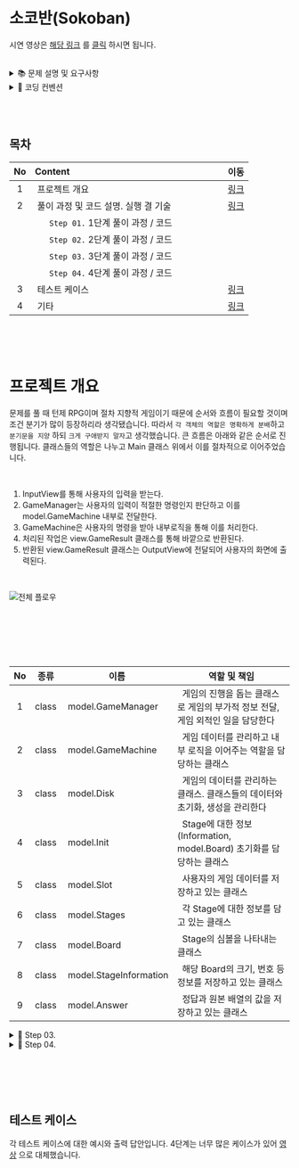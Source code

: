 # 소코반(Sokoban)

시연 영상은 [해당 링크](https://github.com/devjun10/CodeSquad_Cocoa/issues/3) 를 [클릭](https://github.com/devjun10/CodeSquad_Cocoa/issues/4) 하시면 됩니다.
<br/><br/>

<details>
<summary>📚	 문제 설명 및 요구사항</summary>
<div markdown="1">
</div>
<br/><br/>

## ✍🏻 공통 요구사항

- 단계별로 (할 수 있는 단계까지) [소코반 게임](https://www.cbc.ca/kids/games/play/sokoban) 을 구현한다.
- 단계별로 지정된 코딩 요구사항을 적용한다.
- `단계별로 구현한 코드 동작과 실행 결과에 대해` 마크다운 문법으로 README.md 파일에 상세하게 정리한다.
- 특별히 명시되지 않은 부분은 `자유롭게 구현`한다.

<br/><br/>

<details>
<summary>📔	 Step 01.</summary>
<div markdown="1">

## 1단계: 지도 데이터 읽어서 2차원 배열에 저장하고 화면에 출력하기

<br/><br/>

## 🖥 1단계 코딩 요구사항

- 컴파일 또는 실행이 가능해야 한다. (컴파일이나 실행되지 않을 경우 감점 대상)
- 자기만의 기준으로 최대한 간결하게 코드를 작성한다.
- Readme.md에 풀이 과정 및 코드 설명, 실행 결과를 기술하고 코드와 같이 gist에 포함해야 한다.
- 제출시 gist URL과 revision 번호를 함께 제출한다.

<br/><br/><br/>

## ⌨️ 입력

아래 내용을 문자열로 넘겨서 처리하는 함수를 작성한다. 복사는 아래 text를 이용하시면 됩니다. **아래 문자는 편의를 위해 "\n"을 조정했습니다.
<br/>

````text
model.Stage 1
#####
#OoP#
#####
=====
model.Stage 2
  #######
###  O  ###
#    o    #
# Oo P oO #
###  o  ###
 #   O  # 
 ########
````

<br/><br/><br/><br/>

위 값을 읽어 2차원 배열로 변환 저장한다.
<br/>

| 기호  |<center>의미</center>| <center>스테이지 구분</center>|                                                        
|:---:|:----|:------------------------------:|
|  #  |&nbsp; 벽(Wall)       |&nbsp; 0|
|  O  |&nbsp; 구멍(Hall)      |&nbsp; 1|
|  o  |&nbsp; 공(Ball)       |&nbsp; 2|
|  P  |&nbsp; 플레이어(Player) |&nbsp; 3|
|  =  |&nbsp; 스테이지 구분         |&nbsp; 4|

<br/><br/><br/><br/><br/>

## 🖥 출력

아래와 같은 형태로 각 스테이지 정보를 출력한다.

- 플레이어 위치는 배열 [0][0]을 기준으로 처리한다.
- 스테이지 구분값은 출력하지 않는다
  <br/>

```text
model.Stage 1

#####
#OoP#
#####

가로크기: 5
세로크기: 3
구멍의 수: 1
공의 수: 1
플레이어 위치 (2, 4)

model.Stage 2

  #######
###  O  ###
#    o    #
# Oo P oO #
###  o  ###
 #   O  # 
 ########

가로크기: 10
세로크기: 7
구멍의 수: 4
공의 수: 4
플레이어 위치 (5, 6)
```

<br/><br/><br/>

</div>
<br/><br/>
</details>


<details>
<summary>	📕	 Step 02.</summary>
<div markdown="2-2">

## 🖥 2단계 코딩 요구사항

- 너무 크지 않은 함수 단위로 구현하고 중복된 코드를 줄이도록 노력한다.
- 마찬가지로 Readme.md 파일과 작성한 소스 코드를 모두 기존 secret gist에 올려야 한다.
- 전역변수의 사용을 자제한다.
- 객체 또는 배열을 적절히 활용한다.

<br/><br/><br/>

## 🖥 2단계 기능 요구사항

- 처음 시작하면 스테이지 2의 지도를 출력한다.
- 간단한 프롬프트 (예: `SOKOBAN>   `)를 표시해 준다.
- 하나 이상의 문자를 입력받은 경우 순서대로 처리해서 단계별 상태를 출력한다.
- 벽이나 공등 다른 물체에 부딪히면 `해당 명령을 수행할 수 없습니다` 라는 메시지를 출력하고 플레이어를 움직이지 않는다.

<br/><br/><br/>

## ⌨️ 입력명령

````text
- w: 위쪽
- a: 왼쪽
- s: 아래쪽
- d: 오른쪽
- q: 프로그램 종료
````

<br/><br/><br/>

## 🖥 출력

```text
model.Stage 2

  #######
###  O  ###
#    o    #
# Oo P oO #
###  o  ###
 #   O  # 
 ########

SOKOBAN> ddzw (엔터)

  #######
###  O  ###
#    o    #
# Oo  PoO #
###  o  ###
 #   O  # 
 ########
 
 D: 오른쪽으로 이동합니다.
 
  #######
###  O  ###
#    o    #
# Oo  PoO #
###  o  ###
 #   O  # 
 ########
 
 D: (경고!) 해당 명령을 수행할 수 없습니다!
 
  #######
###  O  ###
#    o    #
# Oo  PoO #
###  o  ###
 #   O  # 
 ########
 
 Z: (경고!) 해당 명령을 수행할 수 없습니다!
 
  #######
###  O  ###
#    o    #
# Oo  PoO #
###  o  ###
 #   O  # 
 ########
 
 W: 위로 이동합니다.
 
SOKOBAN> q
Bye~
```

<br/><br/><br/>



</div>
</details>





<details>
<summary>📗	 Step 03.</summary>
<div markdown="3">
<br/>

## 3단계 : 소코반 완성하기

- 정상적인 소코반 게임을 완성하며 [해당 링크](https://www.cbc.ca/kids/games/play/sokoban)를 참조한다.

<br/><br/>

## ✍🏻 기능 요구사항

- 난이도를 고려하여 스테이지 1부터 5까지 플레이 가능한 map.txt 파일을 스스로 작성한다.
- 지도 파일 map.txt를 문자열로 읽어서 처리하도록 개선한다.
- 처음 시작시 model.Stage 1의 지도와 프롬프트가 표시된다.
- r 명령 입력시 스테이지를 초기화 한다.
- 모든 o를 O자리에 이동시키면 클리어 화면을 표시하고 다음 스테이지로 표시한다.
- 주어진 모든 스테이지를 클리어시 축하메시지를 출력하고 게임을 종료한다.

<br/>

- ### 참고
    - 플레이어는 o를 밀어서 이동할 수 있지만 당길 수는 없다.
    - o를 O 지점에 밀어 넣으면 0으로 변경된다.
    - 플레이어는 O를 통과할 수 있다.
    - 플레이어는 #을 통과할 수 없다.
    - 0 상태의 o를 밀어내면 다시 o와 O로 분리된다.
    - 플레이어가 움직일 때마다 턴수를 카운트한다.
    - 상자가 두 개 연속으로 붙어있는 경우 밀 수 없다.
    - 기타 필요한 로직은은 실제 게임을 참고해서 완성한다.

<br/><br/><br/>

## 🖥 3단계 코딩 요구사항

- 가능한 한 커밋을 자주 하고 구현의 의미가 명확하게 전달되도록 커밋 메시지를 작성한다.
- 함수나 메소드는 한 번에 한 가지 일을 하고 가능하면 20줄이 넘지 않도록 구현한다.
- 함수나 메소드의 들여쓰기를 가능하면 적게(3단계까지만) 할 수 있도록 노력한다.

<br/>

````javascript
function main() {
    for () { // 들여쓰기 1단계
        if () { // 들여쓰기 2단계
            return; // 들여쓰기 3단계
        }
    }
}
````

<br/><br/><br/>

## 🖥 실행 예시

```text
소코반의 세계에 오신 것을 환영합니다!
^오^

model.Stage 1

#####
#OoP#
#####

SOKOBAN> A

#####
#0P #
#####

빠밤! model.Stage 1 클리어!
턴수: 1

model.Stage 2
...

model.Stage 5
...

빠밤! model.Stage 5 클리어!
턴수: 5

전체 게임을 클리어하셨습니다!
축하드립니다! 
```

<br/><br/>

</div>
<br/><br/>
</details>

<details>
<summary>📚	Step 04.</summary>
<div markdown="4">

## 4단계 : 추가기능 구현

- 다양한 추가기능을 구현해 본다.
- 전부다 구현하지 않아도 무방하다.

<br/>

## ✍🏻 기능 요구사항

<br/>

### 저장하기 / 불러오기

- 1 - 5: 세이브 슬롯 1 - 5 선택
- S 키로 현재 진행상황을 저장한다.
- L 키로 세이브 슬롯에서 진행상황을 불러온다.

```text
S>  2S
2번 세이브 슬로 상태
2번 세이브에 진행상황을 저장합니다.
S>  3L
3번 세이브에서 진행상황을 불러옵니다.
```

<br/><br/><br/>

### 지도 데이터 변환하기 프로그램

- 지도 데이터 map.txt 를 읽어서 일반 텍스트 에디터로 읽을 수 없는 map_enc.txt로 변환하는 프로그램을 추가로 작성한다.
- 3 단계에서 구현한 게임이 map.txt 가 아닌 map_enc.txt 를 불러와서 실행할 수 있도록 수정한다.

<br/><br/><br/>

### 되돌리기 기능 및 되돌리기 취소 기능 구현

- u키를 누르면 한 턴 되돌리기, U키를 누르면 되돌리기 취소하기를 구현한다.

</div>
<br/><br/>
</details>
</details> 



<details>
<summary>📌 코딩 컨벤션</summary>
<div markdown="2">
<br/>

## 📌 코딩 컨벤션

- `기능 단위로 커밋`하며, 구현의 의미가 명확하게 전달되도록 커밋 메시지를 작성한다.<br/>
- 커밋은 -m 사용을 `지양`하며, 구체적 내용을 기록한다.

- `readme를 상세히 작성`한다.<br/>
    - `전체 프로젝트의 구조를 설명`한다.
    - 각 `패키지`와 `클래스, 메서드의 기능을 상세히 설명`한다.
    - (가능하다면) 패키지/클래스의 `역할과 책임을 명확하게 분리`한다.
    - 변수명은 문맥에 맞게 가장 보편적으로, 메서드명은 `무엇을 하는지를 명확히` 나타낸다.
    - 필요에 따라 그림과 PPT, 학습내용을 첨부해 `알기 쉽게 작성`한다.
    - 테스트 케이스를 기록하며 석연치 않은 부분을 매번 체크한다.

- 함수나 메소드의 들여쓰기를 가능하면 적게하도록 노력한다.<br/>
    - 한 메서드에는 가급적 `두 단계 이내`의 들여쓰기를 한다.
- 함수나 메소드는 한 번에 한 가지 일을 하고 가능하면 20줄이 넘지 않도록 구현한다. <br/>
- 무분별한 static의 사용을 최대한 `지양`한다.
- else 예약어를 `지양`한다.
- 함수나 메소드의 들여쓰기를 가능하면 적게(3단계까지만) 할 수 있도록 노력한다.

```javascript
 function main() {
    for (i = 0; i < 10; i++) { // 들여쓰기 1단계
        if (i == 2) { // 들여쓰기 2단계
            return; // 들여쓰기 3단계
        }
    }
}
```

<br/>

</div>
</details>

<br/><br/>

## 목차

| No  |    Content                                                                              |  이동  |
|:---:|:----------------------------------------------------------------------------------------|:-----:|
|  1  |&nbsp;프로젝트 개요                                                                          |[링크](#프로젝트-개요)|
|  2  |&nbsp;풀이 과정 및 코드 설명. 실행 결 기술 &nbsp;&nbsp;&nbsp;&nbsp;&nbsp;&nbsp;&nbsp;&nbsp;&nbsp;&nbsp;&nbsp;&nbsp;&nbsp;&nbsp;&nbsp;&nbsp;&nbsp;&nbsp;&nbsp;|[링크](#풀이-과정-및-코드-설명)|
|     |&nbsp;&nbsp;&nbsp;&nbsp;&nbsp; `Step 01.`  1단계 풀이 과정 / 코드                                         |       |
|     |&nbsp;&nbsp;&nbsp;&nbsp;&nbsp; `Step 02.`  2단계 풀이 과정 / 코드                                         |       |
|     |&nbsp;&nbsp;&nbsp;&nbsp;&nbsp; `Step 03.`  3단계 풀이 과정 / 코드                                         |       |
|     |&nbsp;&nbsp;&nbsp;&nbsp;&nbsp; `Step 04.`  4단계 풀이 과정 / 코드                                         |       |
|  3  |&nbsp;테스트 케이스                                                                          |[링크](#테스트-케이스)|
|  4  |&nbsp;기타                                                                                 |[링크](#기타)|

<br/><br/><br/>




# 프로젝트 개요

문제를 풀 때 턴제 RPG이며 절차 지향적 게임이기 때문에 순서와 흐름이 필요할 것이며 조건 분기가 많이 등장하리라 생각됐습니다. 따라서 `각 객체의 역할은 명확하게 분배`하고 `분기문을 지양`
하되 `크게 구애받지 말자`고 생각했습니다. 큰 흐름은 아래와 같은 순서로 진행됩니다. 클래스들의 역할은 나누고 Main 클래스 위에서 이를 절차적으로 이어주었습니다.

<br/>

1. InputView를 통해 사용자의 입력을 받는다.
2. GameManager는 사용자의 입력이 적절한 명령인지 판단하고 이를 model.GameMachine 내부로 전달한다.
3. GameMachine은 사용자의 명령을 받아 내부로직을 통해 이를 처리한다. 
4. 처리된 작업은 view.GameResult 클래스를 통해 바깥으로 반환된다.
5. 반환된 view.GameResult 클래스는 OutputView에 전달되어 사용자의 화면에 출력된다.

<br/>

![전체 플로우](https://user-images.githubusercontent.com/92818747/145159169-c4bba237-4730-4ae9-96de-22cdd054b24e.png)


<br/><br/><br/><br/><br/>



|No|종류|<center>이름</center>|<center>역할 및 책임</center>|
|:----:|:---------------:|:------|:------------------------------------------|
|1|class|&nbsp;model.GameManager       |&nbsp; 게임의 진행을 돕는 클래스로 게임의 부가적 정보 전달, 게임 외적인 일을 담당한다 | 
|2|class|&nbsp;model.GameMachine       |&nbsp; 게임 데이터를 관리하고 내부 로직을 이어주는 역할을 담당하는 클래스     |
|3|class|&nbsp;model.Disk              |&nbsp; 게임의 데이터를 관리하는 클래스. 클래스들의 데이터와 초기화, 생성을 관리한다 |
|4|class|&nbsp;model.Init              |&nbsp; Stage에 대한 정보(Information, model.Board) 초기화를 담당하는 클래스 |
|5|class|&nbsp;model.Slot              |&nbsp; 사용자의 게임 데이터를 저장하고 있는 클래스                      |
|6|class|&nbsp;model.Stages            |&nbsp; 각 Stage에 대한 정보를 담고 있는 클래스                       |
|7|class|&nbsp;model.Board             |&nbsp; Stage의 심볼을 나타내는 클래스                              |
|8|class|&nbsp;model.StageInformation  |&nbsp; 해당 Board의 크기, 번호 등 정보를 저장하고 있는 클래스            |
|9|class|&nbsp;model.Answer            |&nbsp; 정답과 원본 배열의 값을 저장하고 있는 클래스                     |





<details>
<summary>📘	 Step 03.</summary>
<div markdown="1">


<br/><br/>

## 3단계
공 밀기, 이동 불가, 위치 계산 등 게임의 주요 기능들이 대거 등장한다. `캐릭터의 위치를 계산`하기 위해 `int[][]` 을 사용는데, 캐릭터의 위치가 String[ ][ ] 일 때는 이를 계산하며 이동시키는 과정이 많이 까다롭지만, 모든 계산을 int로한 후 마지막에 출력만
문자로 변환해 반환하면 중간의 많은 과정을 생략할 수 있기 때문이다. 마지막에 문자로 변환될 때 바뀌는 `심볼`은 아래와 같다.

<br/>

|No| 기호  |<center>의미</center>| <center>스테이지 구분</center>|                                                        
|:----:|:---:|:----|:------------------------------:|
|1|`#`|&nbsp; 벽(Wall)       |&nbsp; 9|
|2|` `|&nbsp; 빈 칸(Blank)    |&nbsp; 0|
|3|`O`|&nbsp; 구멍(Hall)      |&nbsp; 1|
|4|`o`|&nbsp; 공(Ball)       |&nbsp; 2|
|5|`O`|&nbsp; 구멍 + 공       |&nbsp; 3|
|6|`P`|&nbsp; 플레이어(Player) |&nbsp; 4|
|7|`P`|&nbsp; 플레이어 + 구멍   |&nbsp; 5|

<br/><br/><br/><br/>


## 추가된 클래스

<br/>

|No|종류|<center>이름</center>|<center>역할 및 책임</center>|
|:----:|:---------------:|:------|:---|
|1|class|&nbsp;model.Answer               |&nbsp; 초기 Board의 상태와 다음 스테이지로 넘어갈지에 대한 정보를 담고 있는 클래스|
|2|class|&nbsp;model.Disk                 |&nbsp; Init에 관련된 정보를 담고 있는 클래스                            |
|3|class|&nbsp;model.Init                 |&nbsp; 각 Stage와 Sokoban 게임의 정보를 초기화하는 클래스                  |
|4|class|&nbsp;model.Stage                |&nbsp; Board와 Stageinformation을 담고 있는 클래스                   |
|5|class|&nbsp;model.Stages               |&nbsp; Stage들을 저장하고 있는 클래스                                 |
|6|class|&nbsp;model.StageInformation     |&nbsp; 가로, 세로크기 등 Stage의 기본 정보를 담고 있는 클래스               |
|7|class|&nbsp;model.StageInformationList |&nbsp; model.StageInformation 클래스들을 저장하고 있는 클래스                 |

<br/><br/><br/><br/><br/>

## 1. model.Answer

초기 Board의 상태와 다음 스테이지로 넘어갈지에 대한 정보를 담고 있는 클래스. 다음 스테이지로 넘어가기 위해서는 모든 퍼즐을 맞췄는지 체크해야 하는데, 이에 관한 정보를 가지고 있다. 또한 original이라는
원본 배열을 추가로 저장하고 있는데, 이는 명령어 R이 들어왔을 때 해당 값을 반환하기 위함이다.

### 1-1. int[][]calculateAnswer(int[][]array)

정답 배열을 저장하기 위해 캐릭터의 위치를 지우고 값을 저장하는 메서드. changeNumber 메서드를 통해 불필요한 값들을 제거한다.
<br/><br/>

```java
private int[][]calculateAnswer(int[][]array){
        int[][]temp=new int[array.length][array[0].length];
        for(int row=0;row<array.length;row++){
            for(int col=0;col<array[0].length;col++){
                temp[row][col]=changeNumber(array[row][col]);
            }
        }
        return temp;
}
```

<br/><br/><br/>

### 1-2. int changeNumber(int value)

배열에서 불필요한 값을 지우기 위해 값을 바꿔주는 메서드. 예를들어 정답을 체크하는 과정에서 캐릭터는 필요가 없기 때문에 4의 값을 0으로 바꿔준다.
<br/><br/>

```java
private int changeNumber(int value){
        if(value==1)return 3;
        if(value==2)return 0;
        if(value==4)return 0;
        return value;
}
```

<br/><br/><br/>

### 1-3. boolean isAnswer(int[][] array)

정답 값을 현재 배열과 비교하는 메서드. 기존 배열에 캐릭터를 지워주기 위해 deleteCharacter 도우미 메서드를 사용되었다.
<br/><br/>

```java
public boolean isAnswer(int[][]array){
        int[][]map=deleteCharacter(array);
        int[][]answer=this.answer;
        for(int row=0;row<answer.length;row++){
            if(checkColumn(row,map[row])){
                return false;
            }
        }
        return true;
}
```

<br/><br/><br/>

### 1-4. boolean checkColumn(int row, int[] array)

기존 배열과 현재 배열의 값을 비교하는 메서드. * 객체지향 체조원칙을 (최대한) 지키기 위해 이중 for문을 분리.  
<br/><br/>

```java
private boolean checkColumn(int row,int[]array){
        for(int col=0;col<answer[0].length;col++){
            if(array[col]!=this.answer[row][col]){
                return true;
            }
        }
        return false;
}
```

<br/><br/><br/>

### 1-5. int[][] getOriginal() {

사용자가 reset 버튼을 눌렀을 때 방어적 복사로 원본 배열을 반환하기 위한 메서드. 
<br/><br/>

```java
public int[][]getOriginal(){
        int[][]temp=new int[original.length][original[0].length];
        for(int row=0;row<original.length;row++){
            for(int col=0;col<original[0].length;col++){
                temp[row][col]=original[row][col];
            }
        }
        return temp;
}
```

<br/><br/><br/>

### 1-6. int[][] deleteCharacter(int[][] array)

정답을 비교하는 과정에서 캐릭터는 불필요하기 때문에 이를 제거하기 위한 메서드.
<br/><br/>

```java
private int[][]deleteCharacter(int[][]array){
        int[][]temp=new int[array.length][array[0].length];
        for(int row=0;row<array.length;row++){
            for(int col=0;col<array[0].length;col++){
                temp[row][col]=changeCharacter(array[row][col]);
            }
        }
        return temp;
}
```

<br/><br/><br/>

### 1-7. int changeCharacter(int value)

캐릭터(4)를 빈칸(0)으로 바꿔주는 deleteCharacter의 도우미 메서드.
<br/><br/>

```java
private int changeCharacter(int value){
        if(value==4){
            return 0;
        }
        return value;
}
```

<br/><br/><br/><br/>

## 2. model.Disk

Sokoban 내부의 데이터를 저장/불러오기 위한 클래스. Init메서드를 통해 애플리케이션이 동작할 때 필요한 데이터를 모두 초기화 한다. 애플리케이션에서 데이터의 저장/초기화와 관련된 정보를 관리하는 역할을
담당한다.
<br/>

````java
public class model.Disk {

  private model.Init init = model.Init.of();

  private Disk() {
  }

  ;

  public static model.Disk of() {
    return new model.Disk();
  }

}

````

<br/>

## 3. model.Init

각 Stage와 Sokoban 게임의 정보를 초기화하는 클래스. 사용자는 데이터를 사용하는 것에만 집중할 수 있도록 하기 위해 애플리케이션이 실행되는 시점에 데이터를 초기화한다.

<br/><br/><br/>

## 4. model.Stage

Board와 Stageinformation을 담고 있는 클래스. 이전에는 Board에서 모든 정보를 관리했지만 각 Stage가 나누어져 있기 때문에 각각의 Stage는 자신에 대한 정보를 담고 있다. 따라서 가로
크기, 세로 크기, 맵 등과 같은 자신과 연관된 정보를 가지고 있다.
<br/>

### 4-1. List<view.GameResult> execute(List<view.Command> commandList)

플레이 한 게임의 실행 결과를 반환하는 메서드. 리스트를 순회하며 사용자로 부터 입력받은 명령어를 실행하고 그 결과(Board의 상태)를 반환한다. 

```java
public List<view.GameResult> execute(List<view.Command> commandList){
        List<view.GameResult> results=new ArrayList<>();
        for(view.Command command:commandList){
            if(command.equals(view.Command.R)){
                return List.of(resetStage());
            }
            results.add(this.board.push(command));
        }
        return results;
}
```

<br/>

### 4-2. view.GameResult resetStage()

리셋 명령어를 처리하기 위한 메서드. model.Answer 내에 있는 original 배열을 가져와 이를 반환한다. 

```java
public view.GameResult resetStage(){
        this.board.reset();
        return new view.GameResult(this.board.getBoard());
}
```

<br/><br/><br/>

## 5. model.Stages

Stage들을 저장하고 있는 클래스. model.Stage 클래스는 매 번 새로 생성될 필요가 없기 때문에 애플리케이션이 시작되는 시점에 한 번만 초기화를 한다.

```java
import model.Board;import model.Stage;
import model.StageInformation;

public class Stages {

  private static final Map<Integer, Stage> stages = new HashMap<>();

  private Stages() {
  }

  public static void putStage(int id, StageInformation information, Board board) {
    stages.put(id, new Stage(board, information));
  }

  public static model.Stages of() {
    return new model.Stages();
  }

  public Stage getStage(int value) {
    return stages.get(value);
  }
}
```

<br/><br/><br/>

## 6. model.StageInformation

가로, 세로크기, id와 같은 Stage의 기본 정보를 담고 있는 클래스. 값 객체를 사용해 상태를 표현하기 위해 한 단계 포장(Wrapping) 했다. 

```java
public class model.StageInformation {

    private final int id;
    private final int height;
    private final int width;

    public model.StageInformation(int id, int height, int width) {
        this.id = id;
        this.height = height;
        this.width = width;
}

```

<br/><br/><br/>

## 7. model.StageInformationList

model.StageInformation 클래스들을 저장하고 있는 클래스. 내부에 새로운 객체를 담아서 저장하는데, 이는 클래스가 생성될 때마다 초기화될 필요가 없으며, 스테이지 수가 많지 않기 때문에 이를 직접 생성해서
관리해도 나쁘지 않다고 판단했기 때문이다.

```java
import model.StageInformation;

public class StageInformationList {

  private static List<StageInformation> stages;

  private StageInformationList() {
  }

  static model.StageInformationList of() {
    List<StageInformation> lst = List.of(
            new StageInformation(1, 6, 6),
            new StageInformation(2, 5, 6),
            new StageInformation(3, 6, 6),
            new StageInformation(4, 6, 7)
    );
    stages = lst;
    return new model.StageInformationList();
  }
    ......

```

<br/><br/>
## 주요 변경 클래스
<br/>

|No|종류|<center>이름</center>|<center>역할 및 책임</center>|
|:----:|:---------------:|:------|:---|
|8|class|&nbsp;model.Board                |&nbsp; 각 Stage의 배열의 상태를 관리하며 정답 클래스를 알고 있다            |
|9|class|&nbsp;model.GameMachine          |&nbsp; Sokoban게임의 중심에서 모든 정보를 관리하며 이를 조합해주는 클래스     |
|10|class|&nbsp;model.GameManager          |&nbsp; 게임에 관련된 부가 정보를 처리하는 클래스                         |

<br/><br/><br/><br/><br/>

## 8. model.Board

각 Stage의 배열의 상태를 관리하며 정답 클래스로 Stage의 상태와 관련된 역할과 책임을 가진다. 따라서 배열의 이동, 상태 변화 등과 같은 모든 

### 8-1. view.GameResult push(view.Command command)

배열을 변환하는 메서드. 현재 캐릭터의 위치를 기준으로 미는 방향의 한 칸, 두 칸 앞을 체크해서 배열을 변환할 지 결정한다. 모든 배열은 사이드 이펙트를 제거하기 위해 방어적 복사를 통해 값을 반환한다.
<br/><br/>

```java
view.GameResult push(view.Command command){
        view.GameResult gameResult=new view.GameResult();
        utils.Point point=findPlayerPosition();

        int moveBlockX=point.getX()+command.getNextPosition().get(0);
        int moveBlockY=point.getY()+command.getNextPosition().get(1);
        int[][]newBoard=copyBoard();

        if(moveable(utils.Position.of(moveBlockX,moveBlockY))){
            int[][]updatedBoard=move(point,newBoard,utils.Position.of(moveBlockX,moveBlockY));
            update(updatedBoard);
            gameResult.addBoard(this.getBoard());
        }else if(
            pushable(utils.Position.of(moveBlockX,moveBlockY),command)){
            int[][]updatedBoard=pushBall(point,newBoard,utils.Position.of(moveBlockX,moveBlockY),command);
            update(updatedBoard);
            gameResult.addBoard(this.getBoard());
        }
        checkGameResult(gameResult);
        return gameResult;
}
```

<br/><br/><br/>

### 8-2. view.GameResult push(view.Command command)

push를 두 가지로 나눈 메서드로 캐릭터가 이동 가능할 때는 move를, move를 할 수 없지만 다음 칸에서 공을 밀 수 있을 때는 pushBall 메서드를 실행한다. 
<br/><br/>

```java
private int[][]move(utils.Point position,int[][]board,utils.Point nextPosition){
        board[position.getX()][position.getY()]-=4;
        board[nextPosition.getX()][nextPosition.getY()]+=4;
        return board;
}

private int[][]pushBall(utils.Point position,int[][]board,utils.Point nextPosition,view.Command command){
        board[position.getX()][position.getY()]-=4;
        board[nextPosition.getX()][nextPosition.getY()]+=4;
        board[nextPosition.getX()][nextPosition.getY()]-=2;
        board[nextPosition.getX()+command.getNextPosition().get(0)][nextPosition.getY()+command.getNextPosition().get(1)]+=2;
        return board;
}
```

<br/><br/><br/>

### 8-3. boolean isBall, moveable, isBlank, isHall, isBallOnTheHole(int x, int y)

배열을 update하기 위해 한 칸 앞, 두 칸 앞 등 해당 칸에 어떤 심볼이 존재하는지 체크하는 메서드.
<br/><br/>

```java
private boolean isBall(int x,int y){
        return this.board[x][y]==2;
}

private boolean moveable(utils.Point point){
        return this.board[point.getX()][point.getY()]==0||this.board[point.getX()][point.getY()]==1;
}

private boolean isBlank(int x,int y){
        return this.board[x][y]==0;
}

private boolean isHall(int x,int y){
        return this.board[x][y]==1;
}

private boolean isBallOnTheHole(int x,int y){
        return this.board[x][y]==3;
}

private boolean isPlayer(int x,int y){
        return this.board[x][y]==4||this.board[x][y]==5;
}    
```

<br/><br/><br/>

### 8-4. utils.Point findPlayerPosition()

캐릭터의 위치를 찾기 위한 메서드. `*객체지향 체조원칙을 지키기 위해 수정하고 싶지만 아직 마땅히 대안이 떠오르지 않는다.` 
<br/><br/>

```java
protected utils.Point findPlayerPosition(){
        for(int row=0;row< this.board.length;row++){
            for(int col=0;col< this.board[0].length;col++){
                if(isPlayer(row,col)){
                    return utils.Position.of(row,col);
                }
            }
        }
        return null;
}
```

<br/><br/><br/>

### 8-5. boolean isAnswer();

정답을 찾아서 비교하기 위한 메서드. model.Answer 클래스 내부의 answer 값(int[][])과 비교를 통해 정답을 체크한다.  
<br/><br/>

```java
protected boolean isAnswer(){
        return answer.isAnswer(this.board);
}
```

<br/><br/><br/>

### 8-6. void reset()

해당 스테이지의 초기 값을 반환하는 메서드. Answer내부의 original 값(int[][])을 통해 초기 상태로 되돌린다.    
<br/><br/>

```java
public void reset(){
        int[][]reset=this.answer.getOriginal();
        update(reset);
}
```
<br/><br/><br/>

## 9. model.GameManager

사용자의 입력을 명령으로 변환해주고 게임의 횟수, 메시지/게임에 대한 정보 전달의 역할을 담당한다. 게임 안내 문구, 턴 수 체크/증가 등과 같은 게임 외적 요소들을 담당하며 플레이어의 원활한 게임 진행을 돕는
역할을 맡고 있다.

<br/><br/><br/>

### 9-1. void sayHello(), sayGoodBye(), sayTurnCount(int value), sayTurnReset()

게임과 연관된 시작, 마무리, 턴 횟수 등의 메시지를 전달하는 메서드.
<br/><br/>

```java
public void sayHello(){
        System.out.println(view.ManageMessage.GREET);
}

public void sayGoodBye(){
        System.out.println(view.ManageMessage.CLEAR_CELEBRATION);
        System.out.println(view.ManageMessage.CELEBRATION);
}

public void sayTurnCount(int value){
        System.out.println(view.ManageMessage.TURN_COUNT+""+value);
}

public void sayTurnReset(){
        System.out.println(view.ManageMessage.TURN_RESET);
}
```

<br/><br/><br/>

### 9-2. List<view.GameResult> play(int stageNumber,List<view.Command> commands)

<br/><br/>
stageNumber을 통해 해당 스테이지를 찾고 명령을 전달한다.

```java
public List<view.Command> getCommand(List<String> direction){
        List<view.Command> commands=new ArrayList<>();
        for(int i=0;i<direction.size();i++){
            view.Command command=getCommands(direction.get(i));
                if(command.equals(view.Command.R)){
                    return List.of(view.Command.R);
                }
                validateQuit(command);
                commands.add(command);
            }
        return commands;
}
```

<br/><br/><br/>

### 9-3. int stageUp(int value)

다음 단계로 진행하기 위해 스테이지를 한 단계 올리는 메서드.
<br/><br/>

```java
public int stageUp(int value){
        return value+=1;
}
```

<br/><br/>

### 9-4. int plusTurn(int value)

턴의 횟수를 1 증가시키는 메서드.
<br/><br/>

```java
public int plusTurn(int value){
        return value;
}
```

<br/><br/>
### 9-5. int turnInit()

다음 Stage로 넘어갔을 때 턴 수를 초기화하는 메서드.
<br/><br/>

```java

public int turnInit(){
        return 0;
}
```

<br/><br/><br/>
</div>
</details>



<details>
<summary>📕	 Step 04.</summary>
<div markdown="1">

## 4단계 : 추가기능 구현

4단계 부터는 조금 자유롭게 구현을 했지만 추가 구현이 많아지고 시간이 촉박해지면서 분기문이 점점 늘어났습니다. 

<br/><br/>


## 추가/변경된 주요 클래스
|No|종류|<center>이름</center>|<center>역할 및 책임</center>|
|:----:|:-------------------:|:------|:---|
|1|class|&nbsp;model.Init           |&nbsp; 데이터의 초기화를 담당하는 클래스                           |
|2|class|&nbsp;model.StageData      |&nbsp; 명령어를 통해 불러올 수 있는 스테이지의 목록을 보여주기 위한 클래스  |
|3|class|&nbsp;model.AES256Cipher   |&nbsp; 암호화/복호화를 위한 클래스                               |
|4|class|&nbsp;model.Slot            |&nbsp; 캐릭터의 스테이지 상태를 저장한 클래스                       |

## 1. model.Init 클래스

각 Stage와 Sokoban 게임의 정보를 초기화하는 클래스. 사용자는 데이터를 사용하는 것에만 집중할 수 있도록 하기 위해 애플리케이션이 실행되는 시점에 데이터를 초기화한다.

<br/>

### 1-1. List<String[][]> getMaps()


<br/><br/>
List<String[][]>의 형태로 2차원 배열들을 저장한다. 이는 각 Stage의 맵들을 나타내는데, 이를 통해 각 클래스의 맵을 초기화한다. 
```java
List<String[][]> getMaps() {
        String[][] result = getStages();
        List<String[][]> answer = new ArrayList<>();
        for (int i = 0; i < result.length; i++) {
            String[] temp = result[i];
            String[][] array = new String[temp.length][temp[0].length()];
            for (int j = 0; j < temp.length; j++) {
                array[j] = temp[j].split("");
            }
            answer.add(array);
        }
        return answer;
}

```

<br/><br/><br/>
### 1-2. String[][] getStages()
이차원 배열의 형태로 각 스테이지를 반환한다. 이를 통해 1차원 배열로 있는 맵들을 2차원 배열에 저장하게 된다. 
<br/><br/>

```java
String[][] getStages() {
    String[] eachStages = joiningTextFileWord();
    int rows = eachStages.length;
    String[][] result = new String[rows][];
    
    for (int i = 0; i < rows; i++) {
        String[] temp = splitByComma(eachStages[i]);
        int tempCols = temp.length;
        result[i] = new String[tempCols];
        for (int j = 0; j < tempCols; j++) {
                result[i][j] = temp[j];
            }
        }
        return result;
}
```

<br/><br/><br/>


## 1-3. String[] splitByComma(String word)
", "를 기준으로 문자를 나눈다.  
<br/>
```java
private String[] splitByComma(String word) {
        return word.split(",");
}
```

<br/><br/><br/>


## 1-4. String[] joiningTextFileWord()
텍스트 파일을 읽어들인 후 model.Stage("=======)를 기준으로 문자 배열을 만드는 메서드. 이를 통해 Stage를 구분한다.


```java
String[] joiningTextFileWord() {
    try {
        stringBuilder.setLength(0);
        File file = new File("map.txt");
        FileReader filereader = new FileReader(file);
        BufferedReader bufReader = new BufferedReader(filereader);
        String line = "";
        while ((line = bufReader.readLine()) != null) {
            stringBuilder.append(line);
        }
        bufReader.close();
    } catch (IOException e) {
        System.out.println(e);
    }
    return splitByStage(stringBuilder.toString());
}
```

<br/><br/><br/>


## 2. model.StageData 클래스
현재 슬롯의 상태를 보여주기 위한 클래스. 가변 객체로 설정한 이유는 불변 클래스와의 비교를 통해 슬롯의 부족한 부분을 화면에 보여주기 위해서다. *맵을 4단계 까지밖에 구현하지 않아 5 이상은 보이지 않는다. 

<br/><br/>
```java
public class model.StageData {

    private int stageId;
    private String name;

    public model.StageData(int stageId, String name) {
        this.stageId = stageId;
        this.name = name;
    }

    public int getStageId() {
        return stageId;
    }

    public String getName() {
        return name;
    }

    public void editName(String name) {
        this.name = name;
    }

    @Override
    public String toString() {
        return stageId + ": " + name;
    }
}

```

<br/><br/><br/>




## 3. model.AES256Cipher 클래스

암호화/복호화를 위한 클래스. 

<br/>

### 3-1. static model.AES256Cipher getInstance()

싱글턴으로 객체를 생성하기 위한 스태틱 메서드. 
<br/><br/>

```java
public static model.AES256Cipher getInstance() {
        if(INSTANCE==null){
            synchronized (model.AES256Cipher.class){
                if(INSTANCE==null)
                    INSTANCE=new model.AES256Cipher();
                }
            }
        return INSTANCE;
}
```

<br/><br/><br/>


### 3-2. static String AES_Encode(String str)

암호화를 위한 스태틱 메서드. 이를 통해 문자열을 암호화시킬 수 있다.
<br/><br/>

```java
public static String AES_Encode(String str) {
        throws java.io.UnsupportedEncodingException, NoSuchAlgorithmException, NoSuchPaddingException,
        InvalidKeyException, InvalidAlgorithmParameterException, IllegalBlockSizeException, BadPaddingException {
        byte[] keyData = secretKey.getBytes();

        SecretKey secureKey = new SecretKeySpec(keyData, "AES");

        Cipher c = Cipher.getInstance("AES/CBC/PKCS5Padding");
        c.init(Cipher.ENCRYPT_MODE, secureKey, new IvParameterSpec(IV.getBytes()));

        byte[] encrypted = c.doFinal(str.getBytes("UTF-8"));
        String enStr = new String(Base64.getEncoder().encode(encrypted));

        return enStr;
}
```

<br/><br/><br/>

### 3-3. static String AES_Decode(String str)

복호화를 위한 스태틱 메서드. 이를 통해 문자열을 복호화시킬 수 있다.
<br/><br/>

```java
public static String AES_Decode(String str) {
        throws java.io.UnsupportedEncodingException, NoSuchAlgorithmException, NoSuchPaddingException,
        InvalidKeyException, InvalidAlgorithmParameterException, IllegalBlockSizeException, BadPaddingException {
        byte[] keyData = secretKey.getBytes();
        SecretKey secureKey = new SecretKeySpec(keyData, "AES");
        Cipher c = Cipher.getInstance("AES/CBC/PKCS5Padding");
        c.init(Cipher.DECRYPT_MODE, secureKey, new IvParameterSpec(IV.getBytes("UTF-8")));

        byte[] byteStr = Base64.getDecoder().decode(str.getBytes());

        return new String(c.doFinal(byteStr), "UTF-8");
        }
```
<br/><br/><br/>

복호화를 위한 스태틱 메서드. 이를 통해 문자열을 복호화시킬 수 있다.
<br/><br/>

```java
public static String AES_Decode(String str) {
        throws java.io.UnsupportedEncodingException, NoSuchAlgorithmException, NoSuchPaddingException,
        InvalidKeyException, InvalidAlgorithmParameterException, IllegalBlockSizeException, BadPaddingException {
        byte[] keyData = secretKey.getBytes();
        SecretKey secureKey = new SecretKeySpec(keyData, "AES");
        Cipher c = Cipher.getInstance("AES/CBC/PKCS5Padding");
        c.init(Cipher.DECRYPT_MODE, secureKey, new IvParameterSpec(IV.getBytes("UTF-8")));

        byte[] byteStr = Base64.getDecoder().decode(str.getBytes());

        return new String(c.doFinal(byteStr), "UTF-8");
        }
```
<br/><br/><br/>

## 4. model.Slot 클래스
model.Slot 클래스가 생성될 때 내부 데이터를 초기화 한다. 아래는 불변 클래스로 해당 배열과의 비교를 통해 빈 슬롯인지, 아닌지를 출력한다.
<br/>

```java
private model.Slot() {
        for (int i = 1; i < 5; i++) {
            saveData.add(new model.StageData(i, "Empty"));
        }
        List<model.StageData> temp = new ArrayList<>();
        for (int i = 1; i < 5; i++) {
            temp.add(new model.StageData(i, "model.Stage"+i));
        }
        this.checkData = Collections.unmodifiableList(temp);
}
```


### 4-1. void saveData(int stageNumber, String[][] array)
데이터를 저장하는 메서드로 ,와 "\n"를 통해 맵을 구분해서 저장한다. 
<br/>

```java
public void saveData(int stageNumber, String[][] array) {
        stringBuilder.setLength(0);
        String name = save + stageNumber + txt;
        File file = new File(name);
        int[][] intArray = changeStringArrayToIntArray(array);
        for (int row = 0; row < array.length; row++) {
            for (int col = 0; col < array[0].length; col++) {
                stringBuilder.append(intArray[row][col]).append("");
            }
        stringBuilder.append(",").append("\n");
        }
        stringBuilder.append(line);
        try {
            BufferedWriter writer = new BufferedWriter(new FileWriter(file));
            writer.write(stringBuilder.toString());
            writer.close();
        } catch (IOException e) {
            e.printStackTrace();
            }
}
```
<br/><br/><br/>

### 4-2. List<model.StageData> getSlotData()
빈 슬롯이 아닌 데이터의 이름을 변환하는 메서드. 이를 통해 사용자에게 슬롯의 상태를 출력해줄 수 있다. 
<br/>

```java
List<model.StageData> getSlotData() {
        for (int i = 0; i < this.saveData.size(); i++) {
            if (loadStageData(i+1 ).length > minNumber) {
                saveData.get(i).editName(checkData.get(i).getName());
            }
        }
        return new ArrayList<>(saveData.stream()
            .collect(Collectors.toUnmodifiableList()));
}
```
<br/><br/><br/>
### 4-3. String[] joiningTextFileWord(int stageNumber)
해당 stageNumber의 맵을 콤마(,)를 기준으로 나누는 메서드
<br/>

```java
String[] joiningTextFileWord(int stageNumber) {
        String fileName = save + stageNumber + txt;
        try {
            stringBuilder.setLength(0);
            File file = new File(fileName);
            FileReader filereader = new FileReader(file);
            BufferedReader bufReader = new BufferedReader(filereader);
            String line = "";
            while ((line = bufReader.readLine()) != null) {
                stringBuilder.append(line);
            }
            bufReader.close();
        } catch (IOException e) {
            System.out.println(e);
        }
            return splitByComma(replaceBar(stringBuilder.toString()));
}
```
<br/><br/><br/>

<br/><br/><br/>
### 4-4. int[][] changeStringArrayToIntArray(String[][] array), int[][] changeStringArrayToIntArrayOriginal(String[][] array)
String[][] 을 2차원 int[][]로 바꿔주는 메서드. int[][]형태로 보낸 후 이를 업데이트 한다.
<br/>

```java
private int[][] changeStringArrayToIntArray(String[][] array) {
        int[][] temp = new int[array.length][array[0].length];
        for (int row = 0; row < array.length; row++) {
            for (int col = 0; col < array[0].length; col++) {
                temp[row][col] = changeStringSymbol(array[row][col]);
            }
        }
        return temp;
}

private int[][] changeStringArrayToIntArrayOriginal(String[][] array) {
        int[][] temp = new int[array.length][array[0].length];
        for (int row = 0; row < array.length; row++) {
            for (int col = 0; col < array[0].length; col++) {
                temp[row][col] = Integer.parseInt(array[row][col]);
            }
        }
        return temp;
}
```
<br/><br/><br/>

</div>

</details>




<br/><br/><br/><br/>

## 테스트 케이스

각 테스트 케이스에 대한 예시와 출력 답안입니다. 4단계는 너무 많은 케이스가 있어 [영상](https://github.com/devjun10/CodeSquad_Cocoa/issues/4) 으로 대체했습니다. 
<br/><br/>

